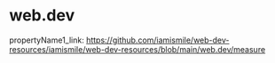 # web.dev

propertyName1_link: https://github.com/iamismile/web-dev-resources/iamismile/web-dev-resources/blob/main/web.dev/measure
